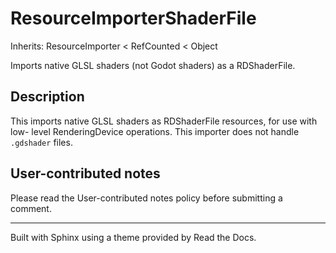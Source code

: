 # ResourceImporterShaderFile

Inherits: ResourceImporter < RefCounted < Object

Imports native GLSL shaders (not Godot shaders) as a RDShaderFile.

## Description

This imports native GLSL shaders as RDShaderFile resources, for use with low-
level RenderingDevice operations. This importer does not handle `.gdshader`
files.

## User-contributed notes

Please read the User-contributed notes policy before submitting a comment.

* * *

Built with Sphinx using a theme provided by Read the Docs.

